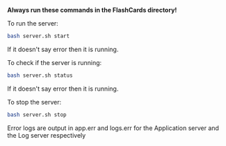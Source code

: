 **Always run these commands in the FlashCards directory!**

To run the server:
```bash
bash server.sh start
```
If it doesn't say error then it is running.

To check if the server is running:
```bash
bash server.sh status
```
If it doesn't say error then it is running.

To stop the server:
```bash
bash server.sh stop
```

Error logs are output in app.err and logs.err for the Application server and
the Log server respectively

